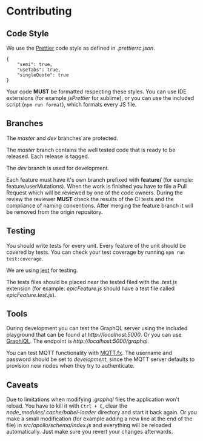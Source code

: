 # Contributing



## Code Style

We use the [Prettier](https://prettier.io) code style as defined in _.prettierrc.json_.
```
{
	"semi": true,
	"useTabs": true,
	"singleQuote": true
}
```
Your code __MUST__ be formatted respecting these styles. You can use IDE extensions (for example _jsPrettier_ for sublime), or you can use the included script (`npm run format`), which formats every JS file.



## Branches

The _master_ and _dev_ branches are protected.

The _master_ branch contains the well tested code that is ready to be released. Each release is tagged.

The _dev_ branch is used for development.

Each feature must have it's own branch prefixed with __feature/__ (for eample: feature/userMutations). When the work is finished you have to file a Pull Request which will be reviewed by one of the code owners. During the review the reviewer __MUST__ check the results of the CI tests and the compliance of naming conventions. After merging the feature branch it will be removed from the origin repository.



## Testing

You should write tests for every unit. Every feature of the unit should be covered by tests. You can check your test coverage by running `npm run test:coverage`.

We are using [jest](https://jestjs.io/) for testing.

The tests files should be placed near the tested filed with the _.test.js_ extension (for example: _epicFeature.js_ should have a test file called _epicFeature.test.js_).



## Tools

During development you can test the GraphQL server using the included playground that can be found at _http://localhost:5000_. Or you can use [GraphiQL](https://electronjs.org/apps/graphiql). The endpoint is _http://localhost:5000/graphql_.

You can test MQTT functionality with [MQTT.fx](https://mqttfx.jensd.de/). The username and password should be set to _development_, since the MQTT server defaults to provision new nodes when they try to authenticate.



## Caveats

Due to limitations when modifying _.graphql_ files the application won't reload. You have to kill it with `Ctrl + C`, clear the _node_modules/.cache/babel-loader_ directory and start it back again. Or you make a small modification (for example adding a new line at the end of the file) in _src/apollo/schema/index.js_ and everything will be reloaded automatically. Just make sure you revert your changes afterwards.